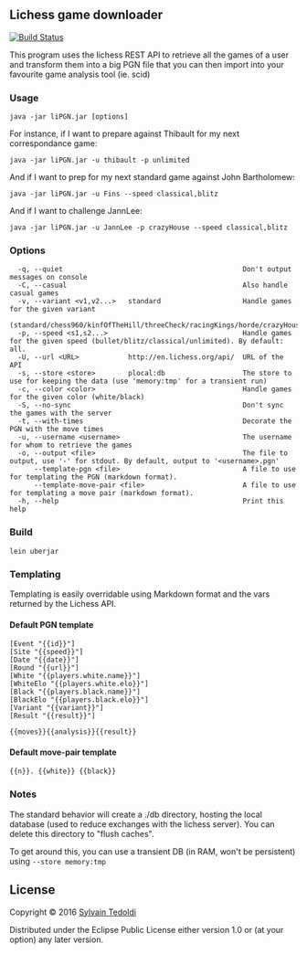 Lichess game downloader
------------------------

  [![Build Status](https://travis-ci.org/s-ted/liPGN.svg)](https://travis-ci.org/s-ted/liPGN)


This program uses the lichess REST API to retrieve all the games of a
user and transform them into a big PGN file that you can then import
into your favourite game analysis tool (ie. scid)

### Usage

```
java -jar liPGN.jar [options]
```

For instance, if I want to prepare against Thibault for my next correspondance game:

```
java -jar liPGN.jar -u thibault -p unlimited
```


And if I want to prep for my next standard game against John Bartholomew:

```
java -jar liPGN.jar -u Fins --speed classical,blitz
```

And if I want to challenge JannLee:
```
java -jar liPGN.jar -u JannLee -p crazyHouse --speed classical,blitz
```

### Options
```
  -q, --quiet                                            Don't output messages on console
  -C, --casual                                           Also handle casual games
  -v, --variant <v1,v2...>   standard                    Handle games for the given variant
  (standard/chess960/kinfOfTheHill/threeCheck/racingKings/horde/crazyHouse/antichess/atomic)
  -p, --speed <s1,s2...>                                 Handle games for the given speed (bullet/blitz/classical/unlimited). By default: all.
  -U, --url <URL>            http://en.lichess.org/api/  URL of the API
  -s, --store <store>        plocal:db                   The store to use for keeping the data (use 'memory:tmp' for a transient run)
  -c, --color <color>                                    Handle games for the given color (white/black)
  -S, --no-sync                                          Don't sync the games with the server
  -t, --with-times                                       Decorate the PGN with the move times
  -u, --username <username>                              The username for whom to retrieve the games
  -o, --output <file>                                    The file to output, use '-' for stdout. By default, output to '<username>.pgn'
      --template-pgn <file>                              A file to use for templating the PGN (markdown format).
      --template-move-pair <file>                        A file to use for templating a move pair (markdown format).
  -h, --help                                             Print this help
```

### Build

```
lein uberjar
```

### Templating

Templating is easily overridable using Markdown format and the vars returned by the Lichess API.

#### Default PGN template
```
[Event "{{id}}"]
[Site "{{speed}}"]
[Date "{{date}}"]
[Round "{{url}}"]
[White "{{players.white.name}}"]
[WhiteElo "{{players.white.elo}}"]
[Black "{{players.black.name}}"]
[BlackElo "{{players.black.elo}}"]
[Variant "{{variant}}"]
[Result "{{result}}"]

{{moves}}{{analysis}}{{result}}

```

#### Default move-pair template
```
{{n}}. {{white}} {{black}}
```

### Notes

The standard behavior will create a ./db directory, hosting the local database (used to reduce exchanges with the lichess server).
You can delete this directory to "flush caches".

To get around this, you can use a transient DB (in RAM, won't be persistent) using `--store memory:tmp`

## License

Copyright © 2016 [Sylvain Tedoldi](https://github.com/s-ted)

Distributed under the Eclipse Public License either version 1.0 or
(at your option) any later version.
